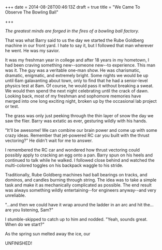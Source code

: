 +++
date = 2014-08-28T00:46:13Z
draft = true
title = "We Came To Observe The Bowling Ball"

+++

*The greatest minds are forged in the fires of a bowling ball factory.*

That was what Barry said to us the day we started the Rube Goldberg machine in our front yard. I hate to say it, but I followed that man wherever he went. He was my savior.

It was my freshman year in college and after 18 years in my hometown, I had been craving something new--someone new--to experience. This man was it. The guy was a veritable one-man show. He was charismatic, dramatic, enigmatic, and extremely bright. Some nights we would be up until 6am galavanting about town, only to find that he had a senior-level physics test at 8am. Of course, he would pass it without breaking a sweat. We would then spend the next night celebrating until the crack of dawn. Looking back, most of my freshman and sophomore memories have merged into one long exciting night, broken up by the occasional lab project or test.

The grass was only just peeking through the thin layer of snow the day we saw the flier. Barry was extatic as ever, gesturing wildly with his hands.

"It'll be awesome! We can combine our brain power and come up with some crazy ideas. Remember that jet-powered RC car you built with the thrust vectoring?" He didn't wait for me to answer.

I remembered the RC car and wondered how thrust vectoring could possibly apply to cracking an egg onto a pan.  Barry spun on his heels and continued to talk while he walked. I followed close behind and watched the multi-colored toggles on his backpack waggle to his stride.

Traditionally, Rube Goldberg machines had ball bearings on tracks, and dominos, and candles burning through string. The idea was to take a simple task and make it as mechanically complicated as possible. The end result was always something wildly entertaining--for engineers anyway--and very unreliable.

"...and then we could have it wrap around the ladder in an arc and hit the... are you listening, Sam?"

I stumble-skipped to catch up to him and nodded. "Yeah, sounds great. When do we start?"

As the spring sun melted away the ice, our 

UNFINISHED!
